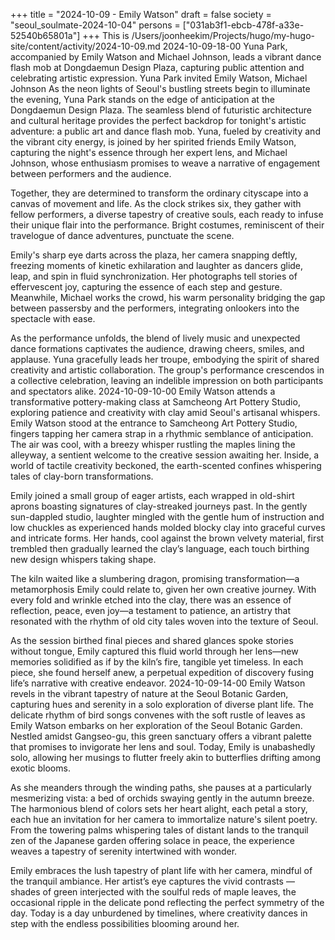 +++
title = "2024-10-09 - Emily Watson"
draft = false
society = "seoul_soulmate-2024-10-04"
persons = ["031ab3f1-ebcb-478f-a33e-52540b65801a"]
+++
This is /Users/joonheekim/Projects/hugo/my-hugo-site/content/activity/2024-10-09.md
2024-10-09-18-00
Yuna Park, accompanied by Emily Watson and Michael Johnson, leads a vibrant dance flash mob at Dongdaemun Design Plaza, capturing public attention and celebrating artistic expression.
Yuna Park invited Emily Watson, Michael Johnson
As the neon lights of Seoul's bustling streets begin to illuminate the evening, Yuna Park stands on the edge of anticipation at the Dongdaemun Design Plaza. The seamless blend of futuristic architecture and cultural heritage provides the perfect backdrop for tonight's artistic adventure: a public art and dance flash mob. Yuna, fueled by creativity and the vibrant city energy, is joined by her spirited friends Emily Watson, capturing the night's essence through her expert lens, and Michael Johnson, whose enthusiasm promises to weave a narrative of engagement between performers and the audience.

Together, they are determined to transform the ordinary cityscape into a canvas of movement and life. As the clock strikes six, they gather with fellow performers, a diverse tapestry of creative souls, each ready to infuse their unique flair into the performance. Bright costumes, reminiscent of their travelogue of dance adventures, punctuate the scene.

Emily's sharp eye darts across the plaza, her camera snapping deftly, freezing moments of kinetic exhilaration and laughter as dancers glide, leap, and spin in fluid synchronization. Her photographs tell stories of effervescent joy, capturing the essence of each step and gesture. Meanwhile, Michael works the crowd, his warm personality bridging the gap between passersby and the performers, integrating onlookers into the spectacle with ease.

As the performance unfolds, the blend of lively music and unexpected dance formations captivates the audience, drawing cheers, smiles, and applause. Yuna gracefully leads her troupe, embodying the spirit of shared creativity and artistic collaboration. The group's performance crescendos in a collective celebration, leaving an indelible impression on both participants and spectators alike.
2024-10-09-10-00
Emily Watson attends a transformative pottery-making class at Samcheong Art Pottery Studio, exploring patience and creativity with clay amid Seoul's artisanal whispers.
Emily Watson stood at the entrance to Samcheong Art Pottery Studio, fingers tapping her camera strap in a rhythmic semblance of anticipation. The air was cool, with a breezy whisper rustling the maples lining the alleyway, a sentient welcome to the creative session awaiting her. Inside, a world of tactile creativity beckoned, the earth-scented confines whispering tales of clay-born transformations.

Emily joined a small group of eager artists, each wrapped in old-shirt aprons boasting signatures of clay-streaked journeys past. In the gently sun-dappled studio, laughter mingled with the gentle hum of instruction and low chuckles as experienced hands molded blocky clay into graceful curves and intricate forms. Her hands, cool against the brown velvety material, first trembled then gradually learned the clay’s language, each touch birthing new design whispers taking shape.

The kiln waited like a slumbering dragon, promising transformation—a metamorphosis Emily could relate to, given her own creative journey. With every fold and wrinkle etched into the clay, there was an essence of reflection, peace, even joy—a testament to patience, an artistry that resonated with the rhythm of old city tales woven into the texture of Seoul.

As the session birthed final pieces and shared glances spoke stories without tongue, Emily captured this fluid world through her lens—new memories solidified as if by the kiln’s fire, tangible yet timeless. In each piece, she found herself anew, a perpetual expedition of discovery fusing life’s narrative with creative endeavor.
2024-10-09-14-00
Emily Watson revels in the vibrant tapestry of nature at the Seoul Botanic Garden, capturing hues and serenity in a solo exploration of diverse plant life.
The delicate rhythm of bird songs convenes with the soft rustle of leaves as Emily Watson embarks on her exploration of the Seoul Botanic Garden. Nestled amidst Gangseo-gu, this green sanctuary offers a vibrant palette that promises to invigorate her lens and soul. Today, Emily is unabashedly solo, allowing her musings to flutter freely akin to butterflies drifting among exotic blooms.

As she meanders through the winding paths, she pauses at a particularly mesmerizing vista: a bed of orchids swaying gently in the autumn breeze. The harmonious blend of colors sets her heart alight, each petal a story, each hue an invitation for her camera to immortalize nature's silent poetry. From the towering palms whispering tales of distant lands to the tranquil zen of the Japanese garden offering solace in peace, the experience weaves a tapestry of serenity intertwined with wonder. 

Emily embraces the lush tapestry of plant life with her camera, mindful of the tranquil ambiance. Her artist’s eye captures the vivid contrasts — shades of green interjected with the soulful reds of maple leaves, the occasional ripple in the delicate pond reflecting the perfect symmetry of the day. Today is a day unburdened by timelines, where creativity dances in step with the endless possibilities blooming around her.
